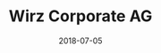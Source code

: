 ﻿---
title:          "Wirz Corporate AG"
date:           "2018-07-05"
draft:          false
robotsExclude:  true
---
